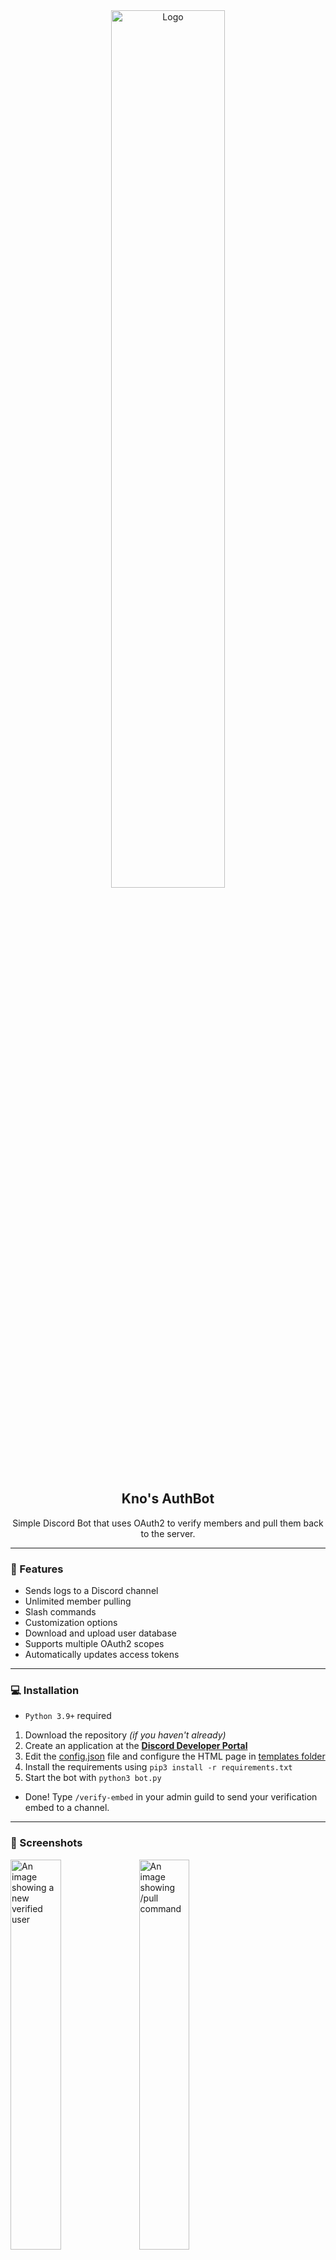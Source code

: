 <div align="center">
  <a href="https://github.com/knockstick/knos-authbot">
    <img src="https://media.discordapp.net/attachments/872388362160455693/1231498864926916649/logo.png?ex=66372db1&is=6624b8b1&hm=bbecdf5c8bd5af7632622b82586a98bf19dd5975a82e3733f6488cee94bed7ef&=&format=webp&quality=lossless" alt="Logo" style="width: 60%; height: 60%;">
  </a>
  
  <h2 align="center">Kno's AuthBot</h2>
  <p align="center">
    Simple Discord Bot that uses OAuth2 to verify members and pull them back to the server.
  </p>
</div>

---

### 🍕 Features

- Sends logs to a Discord channel
- Unlimited member pulling
- Slash commands
- Customization options
- Download and upload user database
- Supports multiple OAuth2 scopes
- Automatically updates access tokens
---

### 💻 Installation

- `Python 3.9+` required
1. Download the repository *(if you haven't already)*
2. Create an application at the <b>[Discord Developer Portal](https://discord.com/developers)</b>
3. Edit the [config.json](https://github.com/knockstick/knos-authbot/blob/main/config.json) file and configure the HTML page in [templates folder](https://github.com/knockstick/knos-authbot/blob/main/templates)
4. Install the requirements using `pip3 install -r requirements.txt`
5. Start the bot with `python3 bot.py`

- Done! Type `/verify-embed` in your admin guild to send your verification embed to a channel.
---

### 📸 Screenshots
<img src="https://media.discordapp.net/attachments/1230859548659683413/1231501737966440520/image.png?ex=6637305e&is=6624bb5e&hm=8c8c6d311fd8d6a83e6fb59b0d83fb966b6b87912ac9f06b54b39ac846729f26&=&format=webp&quality=lossless" style="width: 40%; height: 40%;" alt="An image showing a new verified user">
<img src="https://media.discordapp.net/attachments/1230859548659683413/1231503389200879626/image.png?ex=663731e8&is=6624bce8&hm=11ffedfb0a9ea384fa86e97ce77004f5570f8186332ece0835fea755ab225b5d&=&format=webp&quality=lossless" style="width: 40%; height: 40%;" alt="An image showing /pull command">
<img src="https://media.discordapp.net/attachments/1230859548659683413/1231547521395064832/image.png?ex=66375b02&is=6624e602&hm=bdbe0bf15e6545222e5052682ade6ee541a0d7b49475d6ecd51c44b112a21d45&=&format=webp&quality=lossless" style="width: 40%; height: 40%;" alt="The UI of the program">

---

### ❗ Disclaimer

This github repo is for **EDUCATIONAL PURPOSES ONLY.** I am not responsible for your actions.

---

### 🌟 Having troubles?
If you have an error or a problem, feel free to [start a new issue!](https://github.com/knockstick/knos-authbot/issues/new)
Don't forget to leave a **star!**

---

<p align="center">
  <img src="https://img.shields.io/github/stars/knockstick/knos-authbot.svg?style=for-the-badge&labelColor=black&color=f429ff&logo=IOTA"/>
  <img src="https://img.shields.io/github/languages/top/knockstick/knos-authbot.svg?style=for-the-badge&labelColor=black&color=f429ff&logo=python"/>
</p>

---
